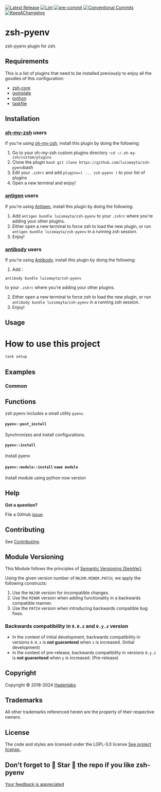 <!--


  ** DO NOT EDIT THIS FILE
  **
  ** 1) Make all changes to `provision/generator/README.yaml`
  ** 2) Run`task readme` to rebuild this file.
  **
  ** (We maintain HUNDREDS of open source projects. This is how we maintain our sanity.)
  **


  -->

[![Latest Release](https://img.shields.io/github/release/luismayta/zsh-pyenv)](https://github.com/luismayta/zsh-pyenv/releases) [![Lint](https://img.shields.io/github/workflow/status/luismayta/zsh-pyenv/lint-code)](https://github.com/luismayta/zsh-pyenv/actions?workflow=lint-code) [![pre-commit](https://img.shields.io/badge/pre--commit-enabled-brightgreen?logo=pre-commit&logoColor=white)](https://github.com/pre-commit/pre-commit) [![Conventional Commits](https://img.shields.io/badge/Conventional%20Commits-1.0.0-yellow)](https://conventionalcommits.org) [![KeepAChangelog](https://img.shields.io/badge/changelog-Keep%20a%20Changelog%20v1.0.0-orange)](https://keepachangelog.com)

# zsh-pyenv

zsh-pyenv plugin for zsh.

## Requirements

This is a list of plugins that need to be installed previously to enjoy all the goodies of this configuration:

- [zsh-core](https://github.com/hadenlabs/zsh-core)
- [gomplate](https://github.com/hairyhenderson/gomplate)
- [python](https://www.python.org)
- [taskfile](https://github.com/go-task/task)

## Installation

<!-- Space: Projects -->
<!-- Parent: ZshPyenv -->
<!-- Title: Installation Oh-My-Zsh ZshPyenv -->
<!-- Label: ZshPyenv -->
<!-- Label: Project -->
<!-- Label: Installation -->
<!-- Label: Oh-My-Zsh -->
<!-- Include: docs/disclaimer.md -->
<!-- Include: ac:toc -->

### [oh-my-zsh](https://github.com/ohmyzsh/ohmyzsh) users

If you're using [oh-my-zsh](https://github.com/ohmyzsh/ohmyzsh), install this plugin by doing the following:

1.  Go to your oh-my-zsh custom plugins directory -`cd ~/.oh-my-zsh/custom/plugins`
2.  Clone the plugin `bash git clone https://github.com/luismayta/zsh-pyenv`bash
3.  Edit your `.zshrc` and add `plugins=( ... zsh-pyenv )` to your list of plugins
4.  Open a new terminal and enjoy!
    <!-- Space: Projects -->
    <!-- Parent: ZshPyenv -->
    <!-- Title: Installation Antigen ZshPyenv -->
    <!-- Label: ZshPyenv -->
    <!-- Label: Project -->
    <!-- Label: Installation -->
    <!-- Label: Antigen -->
    <!-- Include: docs/disclaimer.md -->
    <!-- Include: ac:toc -->

### [antigen](https://github.com/zsh-users/antigen) users

If you're using [Antigen](https://github.com/zsh-users/antigen), install this plugin by doing the following:

1.  Add `antigen bundle luismayta/zsh-pyenv` to your `.zshrc` where you're adding your other plugins.
2.  Either open a new terminal to force zsh to load the new plugin, or run `antigen bundle luismayta/zsh-pyenv` in a running zsh session.
3.  Enjoy!
    <!-- Space: Projects -->
    <!-- Parent: ZshPyenv -->
    <!-- Title: Installation Antibody ZshPyenv -->
    <!-- Label: ZshPyenv -->
    <!-- Label: Project -->
    <!-- Label: Installation -->
    <!-- Include: docs/disclaimer.md -->
    <!-- Include: ac:toc -->

### [antibody](https://github.com/getantibody/antibody) users

If you're using [Antibody](https://github.com/getantibody/antibody), install this plugin by doing the following:

1.  Add :

```{.sourceCode .bash}
antibody bundle luismayta/zsh-pyenv
```

to your `.zshrc` where you're adding your other plugins.

2.  Either open a new terminal to force zsh to load the new plugin, or run `antibody bundle luismayta/zsh-pyenv` in a running zsh session.
3.  Enjoy!

## Usage

# How to use this project

```bash
task setup
```

## Examples

<!-- Space: Projects -->
<!-- Parent: ZshPyenv -->
<!-- Title: Examples ZshPyenv -->
<!-- Label: Examples -->
<!-- Include: ./../disclaimer.md -->
<!-- Include: ac:toc -->

### Common

 <!-- Space: Projects -->
<!-- Parent: ZshPyenv -->
<!-- Title: Functions ZshPyenv -->
<!-- Label: Functions -->
<!-- Include: disclaimer.md -->
<!-- Include: ac:toc -->

## Functions

zsh pyenv includes a small utility `pyenv`.

#### `pyenv::post_install`

Synchronizes and install configurations.

#### `pyenv::install`

Install pyenv

#### `pyenv::module::install` `name module`

Install module using python now version

## Help

**Got a question?**

File a GitHub [issue](https://github.com/luismayta/zsh-pyenv/issues).

## Contributing

See [Contributing](./docs/contributing.md).

## Module Versioning

This Module follows the principles of [Semantic Versioning (SemVer)](https://semver.org/).

Using the given version number of `MAJOR.MINOR.PATCH`, we apply the following constructs:

1. Use the `MAJOR` version for incompatible changes.
1. Use the `MINOR` version when adding functionality in a backwards compatible manner.
1. Use the `PATCH` version when introducing backwards compatible bug fixes.

### Backwards compatibility in `0.0.z` and `0.y.z` version

- In the context of initial development, backwards compatibility in versions `0.0.z` is **not guaranteed** when `z` is increased. (Initial development)
- In the context of pre-release, backwards compatibility in versions `0.y.z` is **not guaranteed** when `y` is increased. (Pre-release)

## Copyright

Copyright © 2018-2024 [Hadenlabs](https://hadenlabs.com)

## Trademarks

All other trademarks referenced herein are the property of their respective owners.

## License

The code and styles are licensed under the LGPL-3.0 license [See project license.](LICENSE).

## Don't forget to 🌟 Star 🌟 the repo if you like zsh-pyenv

[Your feedback is appreciated](https://github.com/luismayta/zsh-pyenv/issues)
